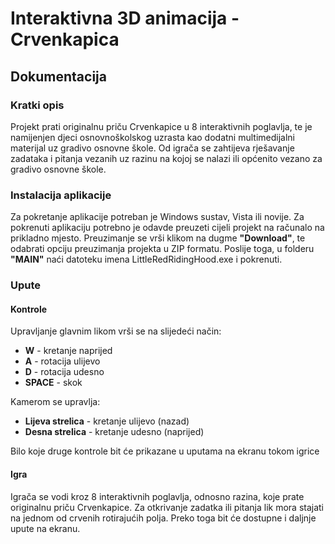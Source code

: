 <h1>Interaktivna 3D animacija - Crvenkapica</h1>
<h2>Dokumentacija</h2>    

<h3>Kratki opis</h3>

Projekt prati originalnu priču Crvenkapice u 8 interaktivnih poglavlja, te je namijenjen djeci osnovnoškolskog uzrasta kao dodatni 
multimedijalni materijal uz gradivo osnovne škole. Od igrača se zahtijeva rješavanje zadataka i pitanja vezanih uz razinu na kojoj 
se nalazi ili općenito vezano za gradivo osnovne škole.

<h3>Instalacija aplikacije</h3>

Za pokretanje aplikacije potreban je Windows sustav, Vista ili novije. 
Za pokrenuti aplikaciju potrebno je odavde preuzeti cijeli projekt na računalo na prikladno mjesto. Preuzimanje se vrši klikom na dugme 
<b>"Download"</b>, te odabrati opciju preuzimanja projekta u ZIP formatu. Poslije toga, u folderu <b>"MAIN"</b> naći datoteku imena LittleRedRidingHood.exe i pokrenuti.

<h3>Upute</h3>

<h4>Kontrole</h4>

Upravljanje glavnim likom vrši se na slijedeći način:

<ul>

<li><b>W</b> - kretanje naprijed</li>
<li><b>A</b> - rotacija ulijevo</li>
<li><b>D</b> - rotacija udesno</li>
<li><b>SPACE</b> - skok</li>

</ul>

Kamerom se upravlja:

<ul>
<li><b>Lijeva strelica</b> - kretanje ulijevo (nazad)</li>
<li><b>Desna strelica</b> - kretanje udesno (naprijed)</li>
</ul>

Bilo koje druge kontrole bit će prikazane u uputama na ekranu tokom igrice

<h4>Igra</h4>

Igrača se vodi kroz 8 interaktivnih poglavlja, odnosno razina, koje prate originalnu priču Crvenkapice. Za otkrivanje zadatka ili pitanja
lik mora stajati na jednom od crvenih rotirajućih polja. Preko toga bit će dostupne i daljnje upute na ekranu. 
